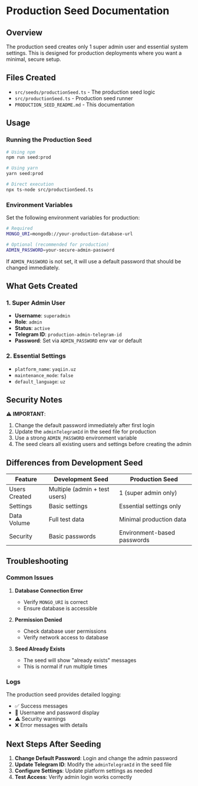# Production Seed Documentation

## Overview

The production seed creates only 1 super admin user and essential system settings. This is designed for production deployments where you want a minimal, secure setup.

## Files Created

- `src/seeds/productionSeed.ts` - The production seed logic
- `src/productionSeed.ts` - Production seed runner
- `PRODUCTION_SEED_README.md` - This documentation

## Usage

### Running the Production Seed

```bash
# Using npm
npm run seed:prod

# Using yarn
yarn seed:prod

# Direct execution
npx ts-node src/productionSeed.ts
```

### Environment Variables

Set the following environment variables for production:

```bash
# Required
MONGO_URI=mongodb://your-production-database-url

# Optional (recommended for production)
ADMIN_PASSWORD=your-secure-admin-password
```

If `ADMIN_PASSWORD` is not set, it will use a default password that should be changed immediately.

## What Gets Created

### 1. Super Admin User
- **Username**: `superadmin`
- **Role**: `admin`
- **Status**: `active`
- **Telegram ID**: `production-admin-telegram-id`
- **Password**: Set via `ADMIN_PASSWORD` env var or default

### 2. Essential Settings
- `platform_name`: `yaqiin.uz`
- `maintenance_mode`: `false`
- `default_language`: `uz`

## Security Notes

⚠️ **IMPORTANT**: 
1. Change the default password immediately after first login
2. Update the `adminTelegramId` in the seed file for production
3. Use a strong `ADMIN_PASSWORD` environment variable
4. The seed clears all existing users and settings before creating the admin

## Differences from Development Seed

| Feature | Development Seed | Production Seed |
|---------|------------------|-----------------|
| Users Created | Multiple (admin + test users) | 1 (super admin only) |
| Settings | Basic settings | Essential settings only |
| Data Volume | Full test data | Minimal production data |
| Security | Basic passwords | Environment-based passwords |

## Troubleshooting

### Common Issues

1. **Database Connection Error**
   - Verify `MONGO_URI` is correct
   - Ensure database is accessible

2. **Permission Denied**
   - Check database user permissions
   - Verify network access to database

3. **Seed Already Exists**
   - The seed will show "already exists" messages
   - This is normal if run multiple times

### Logs

The production seed provides detailed logging:
- ✅ Success messages
- 📧 Username and password display
- ⚠️ Security warnings
- ❌ Error messages with details

## Next Steps After Seeding

1. **Change Default Password**: Login and change the admin password
2. **Update Telegram ID**: Modify the `adminTelegramId` in the seed file
3. **Configure Settings**: Update platform settings as needed
4. **Test Access**: Verify admin login works correctly 